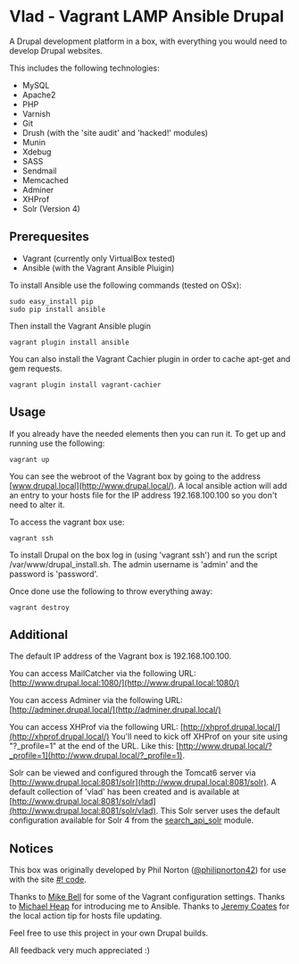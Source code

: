 Vlad - Vagrant LAMP Ansible Drupal
==================================

A Drupal development platform in a box, with everything you would need to develop Drupal websites.

This includes the following technologies:

* MySQL
* Apache2
* PHP
* Varnish
* Git
* Drush (with the 'site audit' and 'hacked!' modules)
* Munin
* Xdebug
* SASS
* Sendmail
* Memcached
* Adminer
* XHProf
* Solr (Version 4)

Prerequesites
-------------

* Vagrant (currently only VirtualBox tested)
* Ansible (with the Vagrant Ansible Pluigin)

To install Ansible use the following commands (tested on OSx):

    sudo easy_install pip
    sudo pip install ansible

Then install the Vagrant Ansible plugin

    vagrant plugin install ansible

You can also install the Vagrant Cachier plugin in order to cache apt-get and gem requests.

    vagrant plugin install vagrant-cachier

Usage
-----

If you already have the needed elements then you can run it. To get up and running use the following:

    vagrant up

You can see the webroot of the Vagrant box by going to the address [www.drupal.local](http://www.drupal.local/). A local ansible action will add an entry to your hosts file for the IP address 192.168.100.100 so you don't need to alter it.

To access the vagrant box use:

    vagrant ssh

To install Drupal on the box log in (using 'vagrant ssh') and run the script /var/www/drupal_install.sh. The admin username is 'admin' and the password is 'password'.

Once done use the following to throw everything away:

    vagrant destroy

Additional
----------

The default IP address of the Vagrant box is 192.168.100.100.

You can access MailCatcher via the following URL:
[http://www.drupal.local:1080/](http://www.drupal.local:1080/)

You can access Adminer via the following URL:
[http://adminer.drupal.local/](http://adminer.drupal.local/)

You can access XHProf via the following URL:
[http://xhprof.drupal.local/](http://xhprof.drupal.local/)
You'll need to kick off XHProf on your site using "?_profile=1" at the end of the URL. Like this: [http://www.drupal.local/?_profile=1](http://www.drupal.local/?_profile=1).

Solr can be viewed and configured through the Tomcat6 server via [http://www.drupal.local:8081/solr](http://www.drupal.local:8081/solr). A default collection of 'vlad' has been created and is available at [http://www.drupal.local:8081/solr/vlad](http://www.drupal.local:8081/solr/vlad). This Solr server uses the default configuration available for Solr 4 from the [search_api_solr](https://drupal.org/project/search_api_solr) module.

Notices
-------

This box was originally developed by Phil Norton ([@philipnorton42](http://www.twitter.com/philipnorton42)) for use with the site [#! code](http://www.hashbangcode.com/).

Thanks to [Mike Bell](http://mikebell.io/) for some of the Vagrant configuration settings.
Thanks to [Michael Heap](http://michaelheap.com/) for introducing me to Ansible.
Thanks to [Jeremy Coates](http://www.twitter.com/phpcodemonkey) for the local action tip for hosts file updating.

Feel free to use this project in your own Drupal builds.

All feedback very much appreciated :)
